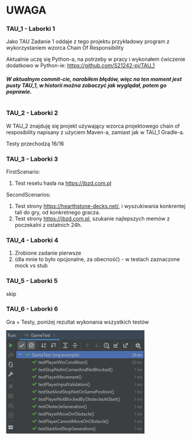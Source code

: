 # UWAGA #


### TAU_1 - Laborki 1
Jako TAU Zadanie 1 oddaje z tego projektu przykładowy program z wykorzystaniem wzorca Chain Of Responsibility

Aktualnie uczę się Python-a, na potrzeby w pracy i wykonałem ćwiczenie dodatkowo w Python-ie:
https://github.com/S21242-pj/TAU_1

##### W aktualnym commit-cie, narobiłem błędów, więc na ten moment jest pusty TAU_1, w historii można zobaczyć jak wyglądał, potem go poprawie.
#
### TAU_2 - Laborki 2
W TAU_2 znajduję się projekt używający wzorca projektowego chain of resposibility napisany z użyciem Maven-a, zamiast jak w TAU_1 Gradle-a.

Testy przechodzą 16/16

### TAU_3 - Laborki 3
FirstScenario:
1. Test resetu hasła na https://jbzd.com.pl

SecondScenarios:
1. Test strony https://hearthstone-decks.net/, i wyszukiwania konkrentej tali do gry, od konkretnego gracza.
2. Test strony https://jbzd.com.pl, szukanie najlepszych memów z poczekalni z ostatnich 24h.

### TAU_4 - Laborki 4
1. Zrobione zadanie pierwsze
2. (dla mnie to było opcjonalne, za obecność) - w testach zaznaczone mock vs stub

### TAU_5 - Laborki 5
skip

### TAU_6 - Laborki 6
Gra + Testy, poniżej rezultat wykonania wszystkich testów

![Alt text](TAU_6/TestsResult.png)
